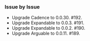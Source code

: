 ### Issue by Issue

 * Upgrade Cadence to 0.0.30. #192.
 * Upgrade Expandable to 0.0.3. #191.
 * Upgrade Expandable to 0.0.2. #190.
 * Upgrade Arguable to 0.0.11. #189.
